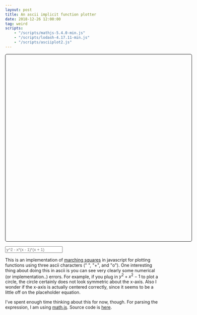 ```yaml
---
layout: post
title: An ascii implicit function plotter
date: 2018-12-26 12:00:00
tag: weird
scripts:
    - "/scripts/mathjs-5.4.0-min.js"
    - "/scripts/lodash-4.17.11-min.js"
    - "/scripts/asciiplot2.js"
---
```



<div id="container">
<div id="space"></div>
<span id="measure"></span>
</div>
<div>
<input id="equation" type="text" placeholder="y^2 - x*(x - 1)*(x + 1)">
<span id="error"></span>
</div>

This is an implementation of [marching squares](https://en.wikipedia.org/wiki/Marching_cubes) in javascript for plotting functions using three ascii characters (" ", "+", and "o"). One interesting thing about doing this in ascii is you can see very clearly some numerical (or implementation..) errors. For example, if you plug in $y^2 + x^2 - 1$ to plot a circle, the circle certainly does not look symmetric about the x-axis. Also I wonder if the x-axis is actually centered correctly, since it
seems to be a little off on the placeholder equation.

I've spent enough time thinking about this for now, though.  For parsing the expression, I am using [math.js](http://mathjs.org/). Source code is [here](https://github.com/samzhang111/marchingcubes-ascii).

<style>
    #container {
		margin: 1em 0;
        font-family: monospace;
        font-size: 15px;
    }
    #space {
        min-height: 600px;
        min-width: 600px;
        white-space: pre;
        border: solid 1px black;
        border-radius: 5px;
    }
    #measure {
        position: absolute;
        white-space: pre-line;
        visibility: hidden;
        height: auto;
        width: auto;
        padding: 0;
        margin: 0;
    }

    #error{
        color: red;
    }
</style>

